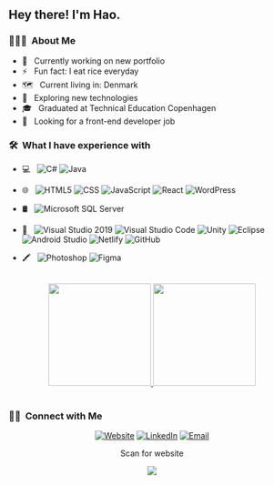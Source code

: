 <!--
############################
Website i used for this README.md
############################

https://github.com/alexandresanlim/Badges4-README.md-Profile/blob/master/README.md
https://github.com/ikatyang/emoji-cheat-sheet

-->



<h2> Hey there! I'm Hao.</h2>

<h3> 👨🏻‍💻 &nbsp;About Me </h3>
<!---!- 🌱 &nbsp; Currently learning React -->

- 🔭 &nbsp; Currently working on new portfolio
- ⚡ &nbsp; Fun fact: I eat rice everyday
- 🗺️  &nbsp; Current living in: Denmark
- 🤔 &nbsp; Exploring new technologies
- 🎓 &nbsp; Graduated at Technical Education Copenhagen
- 💼 &nbsp; Looking for a front-end developer job
<!--- - 🌱 &nbsp; Learning more about Cloud Architecture, Systems Design and Artificial Intelligence.
- ✍️ &nbsp; Pursuing Graphic Design and Blog Writing as hobbies/side hustles.-->

<h3> 🛠 &nbsp;What I have experience with</h3>

- 💻 &nbsp;
  ![C#](https://img.shields.io/badge/C%23-333333?style=flat&logo=c-sharp&logoColor=5C2D91)
  ![Java](https://img.shields.io/badge/-Java-333333?style=flat&logo=Java&logoColor=007396)
  <!---![Python](https://img.shields.io/badge/-Python-333333?style=flat&logo=python)-->

- 🌐 &nbsp;
  ![HTML5](https://img.shields.io/badge/-HTML5-333333?style=flat&logo=HTML5)
  ![CSS](https://img.shields.io/badge/-CSS-333333?style=flat&logo=CSS3&logoColor=1572B6)
  ![JavaScript](https://img.shields.io/badge/-JavaScript-333333?style=flat&logo=javascript)
  ![React](https://img.shields.io/badge/-React-333333?style=flat&logo=react)
  ![WordPress](https://img.shields.io/badge/Wordpress-333333?style=flat&logo=wordpress&logoColor=21759b)
  <!---![jQuery](https://img.shields.io/badge/jQuery-333333?style=flat&logo=jquery&logoColor=032a42)-->
  <!--- ![Bootstrap](https://img.shields.io/badge/-Bootstrap-333333?style=flat&logo=bootstrap&logoColor=563D7C)
  ![Node.js](https://img.shields.io/badge/-Node.js-333333?style=flat&logo=node.js)-->
  
- 🛢 &nbsp;
  ![Microsoft SQL Server](https://img.shields.io/badge/Microsoft%20SQL%20Sever-333333?style=flat&logo=microsoft%20sql%20server)
  <!---![MySQL](https://img.shields.io/badge/-MySQL-333333?style=flat&logo=mysql)
  ![MongoDB](https://img.shields.io/badge/-MongoDB-333333?style=flat&logo=mongodb)-->
  
- 🔧 &nbsp;
  ![Visual Studio 2019](https://img.shields.io/badge/Visual_Studio_2019-333333?style=flat&logo=visual%20studio&logoColor=5C2D91)
  ![Visual Studio Code](https://img.shields.io/badge/-Visual%20Studio%20Code-333333?style=flat&logo=visual-studio-code&logoColor=007ACC)
  ![Unity](https://img.shields.io/badge/Unity-333333?style=flat&logo=unity&logoColor=white)
  ![Eclipse](https://img.shields.io/badge/-Eclipse-333333?style=flat&logo=eclipse-ide&logoColor=2C2255)
  ![Android Studio](https://img.shields.io/badge/Android_Studio-333333?style=flat&logo=android&logoColor=a4c639)
  ![Netlify](https://img.shields.io/badge/Netlify-333333?style=flat&logo=netlify&logoColor=#00E0CE)
  ![GitHub](https://img.shields.io/badge/-GitHub-333333?style=flat&logo=github)
  <!---!![Git](https://img.shields.io/badge/-Git-333333?style=flat&logo=git)
  ![Markdown](https://img.shields.io/badge/-Markdown-333333?style=flat&logo=markdown)-->
- 🖍 &nbsp;
  ![Photoshop](https://img.shields.io/badge/-Photoshop-333333?style=flat&logo=adobe-photoshop)
  ![Figma](https://img.shields.io/badge/Figma-333333?style=flat&logo=figma)
  <!---![Illustrator](https://img.shields.io/badge/-Illustrator-333333?style=flat&logo=adobe-illustrator)
  ![InDesign](https://img.shields.io/badge/-InDesign-333333?style=flat&logo=adobe-indesign)-->

<br/>
<div align="center">
<a href="https://github.com/HaoYeChen">
  <img height="180em" src="https://github-readme-stats.vercel.app/api?username=haoyechen&theme=buefy&show_icons=true" />
  <img height="180em" src="https://github-readme-stats.vercel.app/api/top-langs/?username=haoyechen&theme=buefy&layout=compact" />
</a>
</div>
<br/>

<h3> 🤝🏻 &nbsp;Connect with Me </h3>

<p align="center">
<a href="https://www.haoyechen.dk/"><img alt="Website" src="https://img.shields.io/badge/Website-www.haoyechen.dk-blue?style=flat-square&logo=google-chrome"></a>
<a href="https://www.linkedin.com/in/hao-ye-chen-34bb08b4/"><img alt="LinkedIn" src="https://img.shields.io/badge/LinkedIn-Hao%20Ye%20Chen-blue?style=flat-square&logo=linkedin&logoColor=0077b5"></a>
<a href="mailto:haoyechen@hotmail.com"><img alt="Email" src="https://img.shields.io/badge/Email-haoyechen@hotmail.com-blue?style=flat-square&logo=microsoft-outlook"></a>
</a>
</p>

<div align="center">
  <p>Scan for website</p>
  <img src="http://chart.apis.google.com/chart?chs=310x210&cht=qr&chl=http://www.haoyechen.dk" />
</div>

